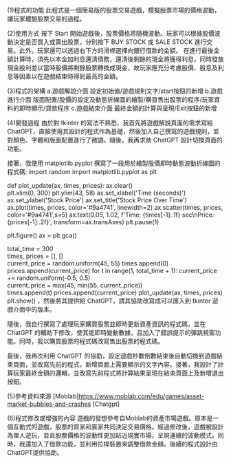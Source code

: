 (1)程式的功能
此程式是一個簡易版的股票交易遊戲，模擬股票市場的價格波動，讓玩家體驗股票交易的過程。

(2)使用方式
按下 Start 開始遊戲後，股票價格將隨機波動。玩家可以根據股價波動決定是否買入或賣出股票，分別按下 BUY STOCK 或 SALE STOCK 進行交易。此外，玩家還可以透過右下方的滑桿選擇向銀行借款的金額。
在進行最後金額計算時，須先以本金加利息還清債務，還清後剩餘的現金將獲得利息，同時發放現金股利並以當時股價將剩餘股票轉換成現金，故玩家應充分考慮股價、股息及利息等因素以在遊戲結束時得到最高的金額。

(3)程式的架構
a.遊戲解說介面
設定初始值/遊戲規則文字/start按鈕的新增
b.遊戲進行介面
版面配置/股價的設定及動態折線圖的繪製/購買售出股票的程序/玩家資料的即時顯示/貸款程序
c.遊戲結束介面
最終金額的計算與呈現/Exit按鈕的新增

(4)開發過程
由於對 tkinter 的寫法不熟悉，我首先將遊戲解說頁面的需求寫給 ChatGPT，直接使用其設計的程式作為基礎，然後加入自己撰寫的遊戲規則，並對顏色、字體和版面配置進行了微調。隨後，我再求助 ChatGPT 設計切換頁面的功能。

接著，我使用 matplotlib.pyplot 撰寫了一段用於繪製股價即時動態波動折線圖的程式碼:
import random
import matplotlib.pyplot as plt

def plot_update(ax, times, prices):
    ax.clear()  
    plt.xlim(0, 300)
    plt.ylim(43, 58)
    ax.set_xlabel('Time (seconds)')
    ax.set_ylabel('Stock Price')
    ax.set_title('Stock Price Over Time')
    ax.plot(times, prices, color='#9a4741', linewidth=2)
    ax.scatter(times, prices, color='#9a4741',s=5)
    ax.text(0.05, 1.02, f'Time: {times[-1]:.1f} sec\nPrice: {prices[-1]:.2f}', transform=ax.transAxes)
    plt.pause(1)  

plt.figure()
ax = plt.gca()  

total_time = 300  
times, prices = [], []  
current_price = random.uniform(45, 55)
times.append(0)
prices.append(current_price)
for t in range(1, total_time + 1):
    current_price += random.uniform(-0.5, 0.5)  
    current_price = max(45, min(55, current_price))  
    times.append(t)
    prices.append(current_price)
    plot_update(ax, times, prices)
plt.show()
，然後將其提供給 ChatGPT，請其協助改寫成可以匯入到 tkinter 遊戲介面中的版本。

隨後，我自行撰寫了處理玩家購買股票並即時更新資產資訊的程式碼，並在 ChatGPT 的輔助下修改，使其能即時變動數據，且加入了錯誤提示的彈跳視窗功能。同時，我以購買股票的程式碼改寫售出股票的程式碼。

最後，我再次利用 ChatGPT 的協助，設定遊戲秒數倒數結束後自動切換到遊戲結束頁面，並改寫先前的程式，新增頁面上需要顯示的文字內容。接著，我設計了計算玩家最終金額的邏輯，並改寫先前程式將計算結果呈現在結束頁面上及新增退出按鈕。

(5)參考資料來源
[Moblab]https://www.moblab.com/edu/games/asset-market-bubbles-and-crashes
[Chatgpt]

(6)程式修改或增強的內容
遊戲的發想參考自Moblab的資產市場遊戲。原本是一個互動式的遊戲，股票的買家和賣家共同決定交易價格。經過修改後，遊戲被設計為單人遊玩，並且股票價格的波動性更加貼近現實市場，呈現連續的波動模式。同時，我還加入了借款功能，並利用拉桿裝置來調整借款金額。後續的程式設計由ChatGPT提供協助。